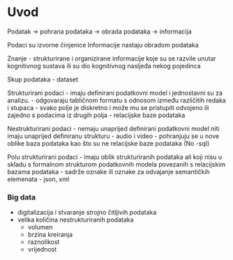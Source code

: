 # Uvod

Podatak -> pohrana podataka -> obrada podataka -> informacija

Podaci su izvorne činjenice
Informacije nastaju obradom podataka

Znanje - strukturirane i organizirane informacije koje su se razvile unutar kognitivnog sustava ili su dio kognitivnog nasljeđa nekog pojedinca

Skup podataka - dataset


Strukturirani podaci - imaju definirani podatkovni model i jednostavni su za analizu.
    - odgovaraju tabličnom formatu s odnosom između različitih redaka i stupaca
    - svako polje je diskretno i može mu se pristupiti odvojeno ili zajedno s podacima iz drugih polja
    - relacijske baze podataka

Nestrukturirani podaci - nemaju unaprijed definirani podatkovni model niti imaju unaprijed definiranu strukturu
    - audio i video
    - pohranjuju se u nove oblike baza podataka kao što su ne relacijske baze podataka (No -sql)

Polu strukturirani podaci - imaju oblik strukturiranih podataka ali koji nisu u skladu s formalnom strukturom podatkovnih modela povezanih s relacijskim bazama podataka
    - sadrže oznake ili oznake za odvajanje semantičkih elemenata
    - json, xml

### Big data
- digitalizacija i stvaranje strojno čitljivih podataka
- velika količina nestrukturiranih podataka
    - volumen
    - brzina kreiranja
    - raznolikost
    - vrijednost 

